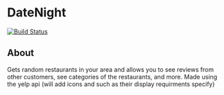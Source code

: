 # DateNight
[![Build Status](https://travis-ci.com/JoshHalvorson/DateNight.svg?token=RG1TRL1toAEercepxmeq&branch=master)](https://travis-ci.com/JoshHalvorson/DateNight)

## About
Gets random restaurants in your area and allows you to see reviews from other customers, see categories of the restaurants, and more. 
Made using the yelp api (will add icons and such as their display requirments specify)
